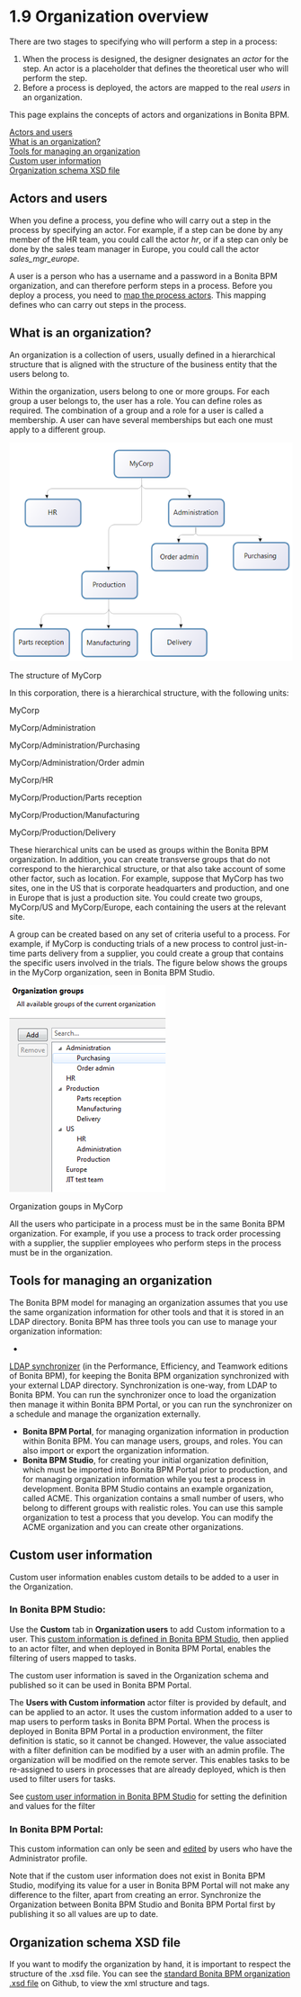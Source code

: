 # 1.9 Organization overview


There are two stages to specifying who will perform a step
in a process:


1. When the process is designed, the designer
designates an _actor_ for the step. An
actor is a placeholder that defines the theoretical user who will perform the
step.
2. Before a process is deployed, the actors are
mapped to the real _users_ in an
organization.

This page explains the concepts of actors and organizations in Bonita BPM.

[Actors and users](#Actors_and_users)  
[What is an organization?](#What_is_an_organization)  
[Tools for managing an organization](#Tools)  
[Custom user information](#custuserinfo)  
[Organization schema XSD file](#XMLSchema)


## Actors and users


When you define a process, you define who will carry out a
step in the process by specifying an actor. For example, if a step can be done
by any member of the HR team, you could call the actor _hr_, or if a step can only be done by the sales team manager in
Europe, you could call the actor _sales\_mgr\_europe_.


A user is a person who has a username and a password in a Bonita BPM organization, and can therefore perform steps in a process. 
Before you deploy a process, you need to [map the process actors](/actors-1#Mapping_an_actor). This mapping defines who can carry out steps in the process. 







## What is an organization?


An organization is a collection of users, usually defined in
a hierarchical structure that is aligned with the structure of the business
entity that the users belong to.


Within the organization, users belong to one or more groups.
For each group a user belongs to, the user has a role. You can define roles as
required. The combination of a group and a role for a user is called a
membership. A user can have several
memberships but each one must apply to a different group.



![The structure of MyCorp](images/images-6_0/admin_org_MyCorp_structure.png)

The structure of MyCorp


In this corporation, there is a hierarchical structure, with
the following units:


MyCorp  

MyCorp/Administration  

MyCorp/Administration/Purchasing  

MyCorp/Administration/Order admin  

MyCorp/HR  

MyCorp/Production/Parts reception  

MyCorp/Production/Manufacturing  

MyCorp/Production/Delivery


These hierarchical units can be used as groups within the
Bonita BPM organization. In addition, you can create transverse groups that do
not correspond to the hierarchical structure, or that also take account of some
other factor, such as location. For example, suppose that MyCorp has two sites,
one in the US that is corporate headquarters and production, and one in Europe
that is just a production site. You could create two groups, MyCorp/US and
MyCorp/Europe, each containing the users at the relevant site.


A group can be
created based on any set of criteria useful to a process. For example, if
MyCorp is conducting trials of a new process to control just-in-time parts
delivery from a supplier, you could create a group that contains the specific
users involved in the trials. The figure below shows the groups in the MyCorp organization, seen in Bonita BPM Studio.


![The groups of MyCorp](images/images-6_0/admin_org_mycorp_groups.png)

Organization goups in MyCorp


All the users who participate in a process must be in the
same Bonita BPM organization. For example, if you use a process to track order
processing with a supplier, the supplier employees who perform steps in the
process must be in the organization.





## Tools for managing an organization


The Bonita BPM model for managing an organization assumes that you use the same organization information
for other tools and that it is stored in an LDAP directory. Bonita BPM has three tools you can use to manage your organization
information:


* 
[LDAP synchronizer](/ldap-synchronizer-3) (in the Performance, Efficiency, and Teamwork editions of Bonita BPM), for 
keeping the Bonita BPM organization synchronized with your external LDAP directory. Synchronization is one-way, from LDAP to Bonita BPM. You can run the synchronizer once to
load the organization then manage it within Bonita BPM Portal, or you can run the synchronizer on a schedule and manage the organization externally.

* **Bonita BPM Portal**, for managing organization information in production within Bonita BPM. You can manage users, groups, and roles. You can also import or export the organization information.
* **Bonita BPM Studio**, for creating your initial organization definition, which must be imported into Bonita BPM Portal prior to production, 
and for managing organization information while you test a process in development. Bonita BPM Studio contains an example organization, called ACME.
This organization contains a small number of users,
who belong to different groups with realistic roles. You can use this sample organization to test a process
that you develop. 
You can modify the ACME organization and you can create other organizations.

## Custom user information


Custom user information enables custom details to be added to a user in the Organization.


### In Bonita BPM Studio:

Use the **Custom** tab in **Organization users** to add Custom information to a user. 
This [custom information is defined in Bonita BPM Studio](/custom-user-information-bonita-bpm-studio-0#howtoadd),
then applied to an actor filter, and when deployed in Bonita BPM Portal, enables the filtering of users mapped to tasks.


The custom user information is saved in the Organization schema and published so it can be used in Bonita BPM Portal.


The **Users with Custom information** actor filter is provided by default, and can be applied to an actor. 
It uses the custom information added to a user to map users to perform tasks in Bonita BPM Portal.
When the process is deployed in Bonita BPM Portal in a production environment, the filter definition is static, so it cannot be changed. 
However, the value associated with a filter definition can be modified by a user with an admin profile. 
The organization will be modified on the remote server. This enables tasks to be re-assigned to users in processes that are already deployed,
which is then used to filter users for tasks.


See [custom user information in Bonita BPM Studio](/custom-user-information-bonita-bpm-studio-0) for setting the definition and values for the filter


### In Bonita BPM Portal:


This custom information can only be seen and [edited](/custom-user-information-bonita-bpm-portal-0) by users who have the Administrator profile.

Note that if the custom user information does not exist in Bonita BPM Studio, modifying its value for a user in Bonita BPM Portal will not make any difference to the filter, apart from creating an error. 
Synchronize the Organization between Bonita BPM Studio and Bonita BPM Portal first by publishing it so all values are up to date.




## Organization schema XSD file


If you want to modify the organization by hand, it is important to respect the structure of the .xsd file. 
You can see the [standard Bonita BPM organization .xsd file](https://github.com/bonitasoft/bonita-engine/blob/master/bpm/bonita-core/bonita-process-engine/src/main/resources/bos-organization.xsd) on Github, 
to view the xml structure and tags.
